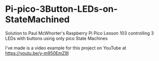 # Pi-pico-3Button-LEDs-on-StateMachined
Solution to Paul McWhorter's Raspberry Pi Pico Lesson 103 controlling 3 LEDs with buttons using only pico State Machines

I've made is a video example for this project on YouTube at https://youtu.be/y-m950EmZ9I
